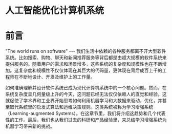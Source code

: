 # 人工智能优化计算机系统

# 前言

"The world runs on software" --- 我们生活中依赖的各种服务都离不开大型软件系统。比如搜索、购物、聊天和新闻推荐服务等背后都是由超大规模的软件系统来提供服务的。随着用户的需求和场景增多，这些系统的复杂度和规模性也在不断增加。这复杂度和规模性不仅仅体现在其巨大的代码量，更体现在背后成百上千的工程师在不断地设计、开发及维护上的工作量。

如何准确理解并设计软件系统已成为现代计算机系统中的一个核心问题。然而，在系统复杂度呈几何量级上升的今天，这问题已经无法仅仅依赖人的直觉和经验。这就促使了学术界和工业界开始思考如何利用机器学习和大数据来驱动，优化，并甚至取代系统里的启发式算法和运维决策规则。这类系统被称为学习增强系统（Learning-augmented Systems）。在这章节里，我们将介绍这趋势和几个代表性的工作。最后，我们也从我们过去的科研和产品经验里，来总结学习增强系统为机器学习带来新的挑战。
